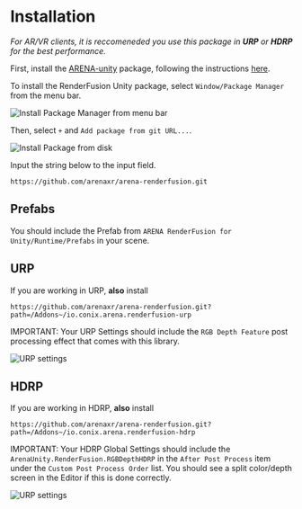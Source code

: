 # Installation

*For AR/VR clients, it is reccomeneded you use this package in __URP__ or __HDRP__ for the best performance.*

First, install the [ARENA-unity](https://github.com/arenaxr/arena-unity) package, following the instructions [here](https://docs.arenaxr.org/content/unity/).

To install the RenderFusion Unity package, select `Window/Package Manager` from the menu bar.

![Install Package Manager from menu bar](images/package_manager.png)

Then, select `+` and `Add package from git URL...`.

![Install Package from disk](images/install_from_disk.png)

Input the string below to the input field.
```
https://github.com/arenaxr/arena-renderfusion.git
```

## Prefabs

You should include the Prefab from `ARENA RenderFusion for Unity/Runtime/Prefabs` in your scene.

## URP

If you are working in URP, __also__ install
```
https://github.com/arenaxr/arena-renderfusion.git?path=/Addons~/io.conix.arena.renderfusion-urp
```
IMPORTANT: Your URP Settings should include the `RGB Depth Feature` post processing effect that comes with this library.

![URP settings](images/urp_settings.png)

## HDRP

If you are working in HDRP, __also__ install
```
https://github.com/arenaxr/arena-renderfusion.git?path=/Addons~/io.conix.arena.renderfusion-hdrp
```
IMPORTANT: Your HDRP Global Settings should include the `ArenaUnity.RenderFusion.RGBDepthHDRP` in the `After Post Process` item under the `Custom Post Process Order` list. You should see a split color/depth screen in the Editor if this is done correctly.

![URP settings](images/hdrp_settings.png)
